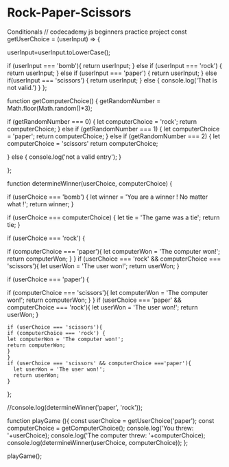 # Rock-Paper-Scissors
Conditionals // codecademy js beginners practice project
const getUserChoice = (userInput) => {

userInput=userInput.toLowerCase();

if (userInput === 'bomb'){
  return userInput;
} else if (userInput === 'rock') {
  return userInput;
} else if (userInput === 'paper') {
  return userInput;
} else if(userInput === 'scissors') {
  return userInput;
}
else {
  console.log('That is not valid.')
}
};



function getComputerChoice() {
getRandomNumber = Math.floor(Math.random()*3);

if (getRandomNumber === 0) {
 let computerChoice = 'rock';
  return computerChoice;
} else if (getRandomNumber === 1) {
let computerChoice = 'paper';
return computerChoice;
} else if (getRandomNumber === 2) {
  let computerChoice = 'scissors'
  return computerChoice;

} else {
  console.log('not a valid entry');
}

};


function determineWinner(userChoice, computerChoice) {

 if (userChoice === 'bomb') {
    let winner = 'You are a winner ! No matter what !';
    return winner;
 }


  if (userChoice === computerChoice) {
    let tie = 'The game was a tie';
    return tie;
  }
  
  if (userChoice === 'rock') {

  if (computerChoice === 'paper'){
  let computerWon = 'The computer won!';
  return computerWon;
   } 
  } 
  if (userChoice === 'rock' && computerChoice === 'scissors'){
    let userWon = 'The user won!';
    return userWon;
    }

   if (userChoice === 'paper') {

   if (computerChoice === 'scissors'){
   let computerWon = 'The computer won!';
   return computerWon;
   }
   }
    if (userChoice === 'paper' && computerChoice === 'rock'){
    let userWon = 'The user won!';
    return userWon;
    }
   
   
    if (userChoice === 'scissors'){
    if (computerChoice === 'rock') {
    let computerWon = 'The computer won!';
    return computerWon;
    }
    }
    if (userChoice === 'scissors' && computerChoice ==='paper'){
      let userWon = 'The user won!';
      return userWon;
    } 

};
 


//console.log(determineWinner('paper', 'rock'));


function playGame (){
const userChoice = getUserChoice('paper');
const computerChoice = getComputerChoice();
console.log('You threw: '+userChoice);
console.log('The computer threw: '+computerChoice);
console.log(determineWinner(userChoice, computerChoice));
};

playGame();


